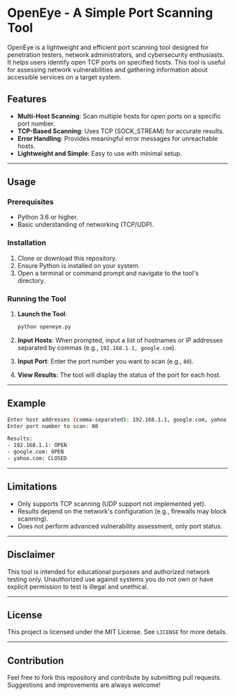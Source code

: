 # OpenEye - A Simple Port Scanning Tool

OpenEye is a lightweight and efficient port scanning tool designed for penetration testers, network administrators, and cybersecurity enthusiasts. It helps users identify open TCP ports on specified hosts. This tool is useful for assessing network vulnerabilities and gathering information about accessible services on a target system.

## Features

- **Multi-Host Scanning**: Scan multiple hosts for open ports on a specific port number.
- **TCP-Based Scanning**: Uses TCP (SOCK_STREAM) for accurate results.
- **Error Handling**: Provides meaningful error messages for unreachable hosts.
- **Lightweight and Simple**: Easy to use with minimal setup.

---

## Usage

### Prerequisites

- Python 3.6 or higher.
- Basic understanding of networking (TCP/UDP).

### Installation

1. Clone or download this repository.
2. Ensure Python is installed on your system.
3. Open a terminal or command prompt and navigate to the tool's directory.

### Running the Tool

1. **Launch the Tool**:
   ```bash
   python openeye.py
   ```

2. **Input Hosts**: When prompted, input a list of hostnames or IP addresses separated by commas (e.g., `192.168.1.1, google.com`).

3. **Input Port**: Enter the port number you want to scan (e.g., `80`).

4. **View Results**: The tool will display the status of the port for each host.

---

## Example

```bash
Enter host addresses (comma-separated): 192.168.1.1, google.com, yahoo.com
Enter port number to scan: 80

Results:
- 192.168.1.1: OPEN
- google.com: OPEN
- yahoo.com: CLOSED
```

---

## Limitations

- Only supports TCP scanning (UDP support not implemented yet).
- Results depend on the network's configuration (e.g., firewalls may block scanning).
- Does not perform advanced vulnerability assessment, only port status.

---

## Disclaimer

This tool is intended for educational purposes and authorized network testing only. Unauthorized use against systems you do not own or have explicit permission to test is illegal and unethical.

---

## License

This project is licensed under the MIT License. See `LICENSE` for more details.

---

## Contribution

Feel free to fork this repository and contribute by submitting pull requests. Suggestions and improvements are always welcome!
